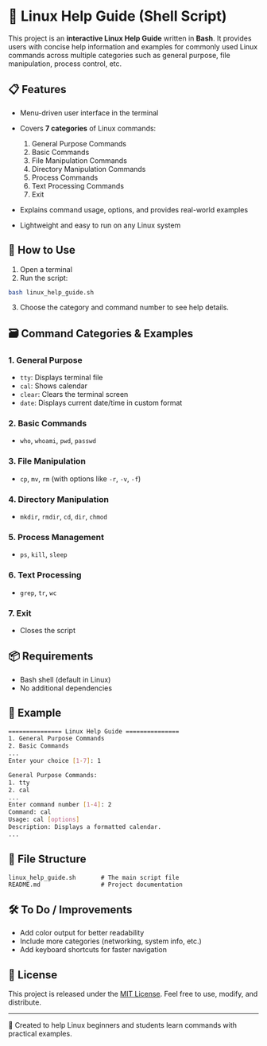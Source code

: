 
# 🐧 Linux Help Guide (Shell Script)

This project is an **interactive Linux Help Guide** written in **Bash**. It provides users with concise help information and examples for commonly used Linux commands across multiple categories such as general purpose, file manipulation, process control, etc.

## 📋 Features

- Menu-driven user interface in the terminal
- Covers **7 categories** of Linux commands:
  1. General Purpose Commands
  2. Basic Commands
  3. File Manipulation Commands
  4. Directory Manipulation Commands
  5. Process Commands
  6. Text Processing Commands
  7. Exit

- Explains command usage, options, and provides real-world examples
- Lightweight and easy to run on any Linux system

## 🚀 How to Use

1. Open a terminal
2. Run the script:

```bash
bash linux_help_guide.sh
```

3. Choose the category and command number to see help details.

## 🗃️ Command Categories & Examples

### 1. General Purpose
- `tty`: Displays terminal file
- `cal`: Shows calendar
- `clear`: Clears the terminal screen
- `date`: Displays current date/time in custom format

### 2. Basic Commands
- `who`, `whoami`, `pwd`, `passwd`

### 3. File Manipulation
- `cp`, `mv`, `rm` (with options like `-r`, `-v`, `-f`)

### 4. Directory Manipulation
- `mkdir`, `rmdir`, `cd`, `dir`, `chmod`

### 5. Process Management
- `ps`, `kill`, `sleep`

### 6. Text Processing
- `grep`, `tr`, `wc`

### 7. Exit
- Closes the script

## 📦 Requirements

- Bash shell (default in Linux)
- No additional dependencies

## 📌 Example

```bash
=============== Linux Help Guide ===============
1. General Purpose Commands
2. Basic Commands
...
Enter your choice [1-7]: 1

General Purpose Commands:
1. tty
2. cal
...
Enter command number [1-4]: 2
Command: cal
Usage: cal [options]
Description: Displays a formatted calendar.
...
```

## 📁 File Structure

```
linux_help_guide.sh       # The main script file
README.md                 # Project documentation
```

## 🛠️ To Do / Improvements

- Add color output for better readability
- Include more categories (networking, system info, etc.)
- Add keyboard shortcuts for faster navigation

## 📝 License

This project is released under the [MIT License](LICENSE).
Feel free to use, modify, and distribute.

---

🔧 Created to help Linux beginners and students learn commands with practical examples.

